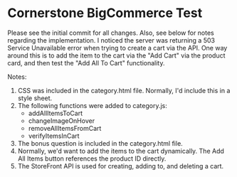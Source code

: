 # Cornerstone BigCommerce Test

Please see the initial commit for all changes. Also, see below for notes regarding the implementation.
I noticed the server was returning a 503 Service Unavailable error when trying to create a cart via the API. One way around this
is to add the item to the cart via the "Add Cart" via the product card, and then test the "Add All To Cart" functionality.

Notes:
1. CSS was included in the category.html file. Normally, I'd include this in a style sheet.
2. The following functions were added to category.js:
    - addAllItemsToCart
    - changeImageOnHover
    - removeAllItemsFromCart
    - verifyItemsInCart
3. The bonus question is included in the category.html file.
4. Normally, we'd want to add the items to the cart dynamically. The Add All Items button references the product ID directly.
5. The StoreFront API is used for creating, adding to, and deleting a cart.
